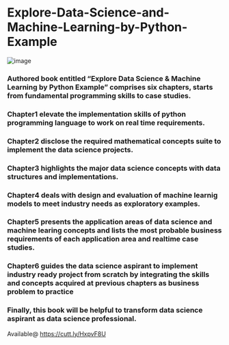 # Explore-Data-Science-and-Machine-Learning-by-Python-Example
![image](https://user-images.githubusercontent.com/50360331/114026509-eedce300-9893-11eb-87bb-4f06c9529a42.png)
### Authored book entitled “Explore Data Science & Machine Learning by Python Example” comprises six chapters, starts from fundamental programming skills to case studies. 
### Chapter1 elevate the implementation skills of python programming language to work on real time requirements.
### Chapter2 disclose the required mathematical concepts suite to implement the data science projects.
### Chapter3 highlights the major data science concepts with data structures and implementations.
### Chapter4 deals with design and evaluation of machine learnig models to meet industry needs as exploratory examples.
### Chapter5 presents the application areas of data science and machine learing concepts and lists the most probable business requirements of each application area and realtime       case studies. 
### Chapter6 guides the data science aspirant to implement industry ready project from scratch by integrating the skills and concepts acquired at previous chapters as business problem to practice 
### Finally, this book will be helpful to transform data science aspirant as data science professional.

Available@
https://cutt.ly/HxpvF8U
